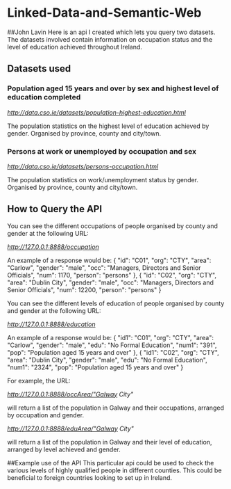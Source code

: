 # Linked-Data-and-Semantic-Web

##John Lavin
Here is an api I created which lets you query two datasets. The datasets involved contain information on occupation status and the level of education achieved throughout Ireland.

## Datasets used
### Population aged 15 years and over by sex and highest level of education completed
*http://data.cso.ie/datasets/population-highest-education.html*

The population statistics on the highest level of education achieved by gender.
Organised by province, county and city/town. 

### Persons at work or unemployed by occupation and sex
*http://data.cso.ie/datasets/persons-occupation.html*

The population statistics on work/unemployment status by gender.
Organised by province, county and city/town.

## How to Query the API
You can see the different occupations of people organised by county and gender at the following URL:

*http://127.0.0.1:8888/occupation*

An example of a response would be:
    {
		"id": "C01",
		"org": "CTY",
		"area": "Carlow",
		"gender": "male",
		"occ": "Managers, Directors and Senior Officials",
		"num": 1170,
		"person": "persons"
	},
	{
		"id": "C02",
		"org": "CTY",
		"area": "Dublin City",
		"gender": "male",
		"occ": "Managers, Directors and Senior Officials",
		"num": 12200,
		"person": "persons"
	}

You can see the different levels of education of people organised by county and gender at the following URL:

*http://127.0.0.1:8888/education*

An example of a response would be:
    {
		"id1": "C01",
		"org": "CTY",
		"area": "Carlow",
		"gender": "male",
		"edu": "No Formal Education",
		"num1": "391",
		"pop": "Population aged 15 years and over"
	},
	{
		"id1": "C02",
		"org": "CTY",
		"area": "Dublin City",
		"gender": "male",
		"edu": "No Formal Education",
		"num1": "2324",
		"pop": "Population aged 15 years and over"
	}

For example, the URL:

*http://127.0.0.1:8888/occArea/"Galway City"*

will return a list of the population in Galway and their occupations, arranged by occupation and gender.

*http://127.0.0.1:8888/eduArea/"Galway City"*

will return a list of the population in Galway and their level of education, arranged by level achieved and gender.

##Example use of the API
This particular api could be used to check the various levels of highly qualified people in different counties. This could be beneficial to foreign countries looking to set up in Ireland.
